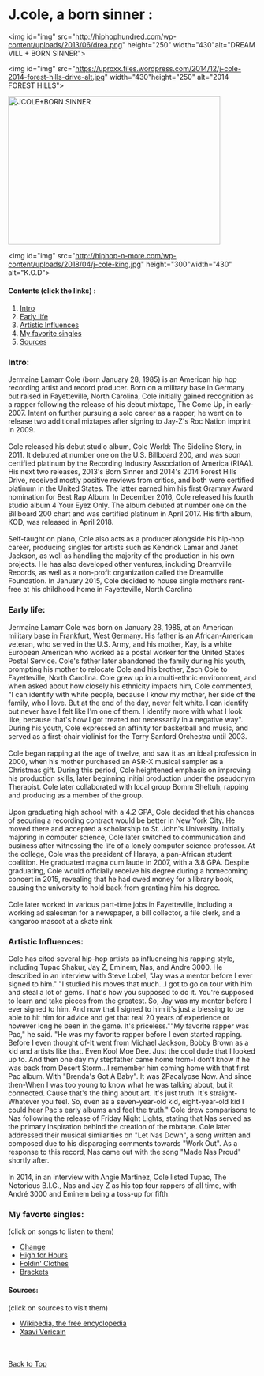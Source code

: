 
<!DOCTYPE html>
<html>
<head>
<title>Page Title</title>
<!--
p1  http://hiphophundred.com/wp-content/uploads/2013/06/drea.png
p2  https://pbs.twimg.com/profile_images/798738661294608384/KdcoeAU3_400x400.jpg
p3  https://fanart.tv/fanart/music/875203e1-8e58-4b86-8dcb-7190faf411c5/hdmusiclogo/cole-j-50a3dac96d6fa.png
http://hiphop-n-more.com/wp-content/uploads/2018/04/j-cole-king.jpg
-->
</head>
<body>

<h1 id="top">J.cole, a born sinner    :</h1>

<img id="img" src="http://hiphophundred.com/wp-content/uploads/2013/06/drea.png" height="250" width="430"alt="DREAM VILL + BORN SINNER">

<img id="img" src="https://uproxx.files.wordpress.com/2014/12/j-cole-2014-forest-hills-drive-alt.jpg" width="430"height="250" alt="2014 FOREST HILLS">

<img id="img" src="https://mylifethroughalens6.files.wordpress.com/2011/12/j-cole.png" width="430" height="300" alt="JCOLE+BORN SINNER">

<img id="img" src="http://hiphop-n-more.com/wp-content/uploads/2018/04/j-cole-king.jpg" height="300"width="430" alt="K.O.D">


<h4 id="contents">Contents (click the links) :</h4>

<ol>
<li id="c"><a href="#intro">Intro</a></li>

<li id="c"><a href="#earlylife">Early life</a></li>

<li id="c"><a href="#artinf">Artistic Influences</a></li>

<li id="c"><a href="#mfs">My favorite singles</a></li>

<li id="c"><a href="#sources">Sources</a></li>
</ol>


<!--1st part (start)-->

<div class="partone">
<h3 id="intro">Intro:</h3>
<p>Jermaine Lamarr Cole (born January 28, 1985) is an American hip hop recording artist and record producer. Born on a military base in Germany but raised in Fayetteville, North Carolina, Cole initially gained recognition as a rapper following the release of his debut mixtape, The Come Up, in early-2007. Intent on further pursuing a solo career as a rapper, he went on to release two additional mixtapes after signing to Jay-Z's Roc Nation imprint in 2009.
<br>
<br>
Cole released his debut studio album, Cole World: The Sideline Story, in 2011. It debuted at number one on the U.S. Billboard 200, and was soon certified platinum by the Recording Industry Association of America (RIAA). His next two releases, 2013's Born Sinner and 2014's 2014 Forest Hills Drive, received mostly positive reviews from critics, and both were certified platinum in the United States. The latter earned him his first Grammy Award nomination for Best Rap Album. In December 2016, Cole released his fourth studio album 4 Your Eyez Only. The album debuted at number one on the Billboard 200 chart and was certified platinum in April 2017. His fifth album, KOD, was released in April 2018.
<br>
<br>
Self-taught on piano, Cole also acts as a producer alongside his hip-hop career, producing singles for artists such as Kendrick Lamar and Janet Jackson, as well as handling the majority of the production in his own projects. He has also developed other ventures, including Dreamville Records, as well as a non-profit organization called the Dreamville Foundation. In January 2015, Cole decided to house single mothers rent-free at his childhood home in Fayetteville, North Carolina</p>
</div>


<!--2nd part-->
<div class="parttwo">

<h3 id="earlylife">Early life:</h3>
<p>Jermaine Lamarr Cole was born on January 28, 1985, at an American military base in Frankfurt, West Germany. His father is an African-American veteran, who served in the U.S. Army, and his mother, Kay, is a white European American who worked as a postal worker for the United States Postal Service. Cole's father later abandoned the family during his youth, prompting his mother to relocate Cole and his brother, Zach Cole to Fayetteville, North Carolina. Cole grew up in a multi-ethnic environment, and when asked about how closely his ethnicity impacts him, Cole commented, "I can identify with white people, because I know my mother, her side of the family, who I love. But at the end of the day, never felt white. I can identify but never have I felt like I'm one of them. I identify more with what I look like, because that's how I got treated not necessarily in a negative way". During his youth, Cole expressed an affinity for basketball and music, and served as a first-chair violinist for the Terry Sanford Orchestra until 2003.
<br>
<br>
Cole began rapping at the age of twelve, and saw it as an ideal profession in 2000, when his mother purchased an ASR-X musical sampler as a Christmas gift. During this period, Cole heightened emphasis on improving his production skills, later beginning initial production under the pseudonym Therapist. Cole later collaborated with local group Bomm Sheltuh, rapping and producing as a member of the group.
<br>
<br>
Upon graduating high school with a 4.2 GPA, Cole decided that his chances of securing a recording contract would be better in New York City. He moved there and accepted a scholarship to St. John's University. Initially majoring in computer science, Cole later switched to communication and business after witnessing the life of a lonely computer science professor. At the college, Cole was the president of Haraya, a pan-African student coalition. He graduated magna cum laude in 2007, with a 3.8 GPA. Despite graduating, Cole would officially receive his degree during a homecoming concert in 2015, revealing that he had owed money for a library book, causing the university to hold back from granting him his degree. 
<br>
<br>
Cole later worked in various part-time jobs in Fayetteville, including a working ad salesman for a newspaper, a bill collector, a file clerk, and a kangaroo mascot at a skate rink</p>
</div>



<!--3rd part-->
<div class="partthree">


<h3 id="artinf">Artistic Influences:</h3>


<p>Cole has cited several hip-hop artists as influencing his rapping style, including Tupac Shakur, Jay Z, Eminem, Nas, and Andre 3000. He described in an interview with Steve Lobel, "Jay was a mentor before I ever signed to him." "I studied his moves that much...I got to go on tour with him and steal a lot of gems. That's how you supposed to do it. You're supposed to learn and take pieces from the greatest. So, Jay was my mentor before I ever signed to him. And now that I signed to him it's just a blessing to be able to hit him for advice and get that real 20 years of experience or however long he been in the game. It's priceless.""My favorite rapper was Pac," he said. "He was my favorite rapper before I even started rapping. Before I even thought of-It went from Michael Jackson, Bobby Brown as a kid and artists like that. Even Kool Moe Dee. Just the cool dude that I looked up to. And then one day my stepfather came home from-I don't know if he was back from Desert Storm...I remember him coming home with that first Pac album. With "Brenda's Got A Baby". It was 2Pacalypse Now. And since then-When I was too young to know what he was talking about, but it connected. Cause that's the thing about art. It's just truth. It's straight-Whatever you feel. So, even as a seven-year-old kid, eight-year-old kid I could hear Pac's early albums and feel the truth." Cole drew comparisons to Nas following the release of Friday Night Lights, stating that Nas served as the primary inspiration behind the creation of the mixtape. Cole later addressed their musical similarities on "Let Nas Down", a song written and composed due to his disparaging comments towards "Work Out". As a response to this record, Nas came out with the song "Made Nas Proud" shortly after. 
<br>
<br>
In 2014, in an interview with Angie Martinez, Cole listed Tupac, The Notorious B.I.G., Nas and Jay Z as his top four rappers of all time, with André 3000 and Eminem being a toss-up for fifth.</p>
</div>


<!--4th part-->
<div class="partfour">

<h3 id="mfs">My favorte singles:</h3>
<p id="click">(click on songs to listen to them)</p>

<ul>
<li><a href="https://youtu.be/cZ0BEJricd8" target="new page">Change</a></li>
<li><a href="https://youtu.be/ujqtE3xd_f8" target="new page">High for Hours</a></li>
<li><a href="https://youtu.be/t3x9IcFVPAI" target="new page">Foldin' Clothes</a></li>
<li><a href="https://youtu.be/Fbx-C6IqFJ8" target="new page">Brackets</a></li>
</ul>
</div>


<!--5th part (end)-->
<div class="partfive">

<h4 id="sources">Sources:</h4>
<p id="click">(click on sources to visit them)</p>

<ul>
<li><a href="https://en.wikipedia.org/wiki/J._Cole" target="new page">Wikipedia, the free encyclopedia</a></li>
<li><a href="http://www.brooklyneagle.com/articles/2015/3/16/battle-robot-domination-life-lessons-learned" target="new page">Xaavi Vericain</a></li>
</ul>
</div>
<br>
<br>
<a id="ed"  href="#top">Back to Top</a>


</body>
</html>

